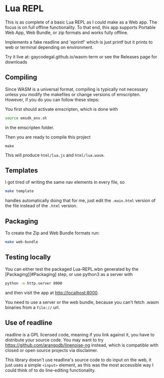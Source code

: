 # Lua REPL

This is as complete of a basic Lua REPL as I could make as a Web app. 
The focus is on full offline functionality. To that end, this app supports
Portable Web App, Web Bundle, or zip formats and works fully offline.

Implements a fake readline and 'eprintf' which is just printf but it prints to web or terminal depending on environment.

Try it live at: gaycodegal.github.io/wasm-term or see the Releases page
for downloads

## Compiling

Since WASM is a universal format, compiling is typically not
necessary unless you modify the makefiles or change versions
of emscripten. However, if you do you can follow these steps:

You first should activate emscripten, which is done with

```bash
source emsdk_env.sh
```

in the emscripten folder.

Then you are ready to compile this project

```
make
```

This will produce `html/lua.js` and `html/lua.wasm`.

## Templates

I got tired of writing the same nav elements in every file,
so

```bash
make template
```
handles automatically doing that for me, just edit the `.main.html`
version of the file instead of the `.html` version.

## Packaging

To create the Zip and Web Bundle formats run:

```bash
make web-bundle
```

## Testing locally

You can either test the packaged Lua-REPL.wbn generated by the
[Packaging][#Packaging] step, or use python3 as a server with

```bash
python -m http.server 8000
```

and then visit the app at [http://localhost:8000](http://localhost:8000).

You need to use a server or the web bundle, because you can't fetch
.wasm binaries from a `file://` url.

## Use of readline

readline is a GPL licensed code, meaning if you link against it, you have to distribute your source code. You may want to try https://github.com/arangodb/linenoise-ng instead, which is compatible with closed or open source projects via disclaimer.

This library doesn't use readline's source code to do input on the web, it just uses a simple `<input>` element, as this was the most accessible way I could think of to do line-editing functionality.
